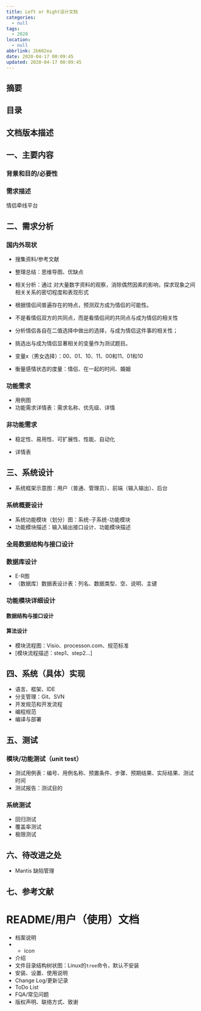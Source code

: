 ```yaml
---
title: Left or Right设计文档
categories:
  - null
tags:
  - 2020
location:
  - null
abbrlink: 2b602ea
date: 2020-04-17 00:09:45
updated: 2020-04-17 00:09:45
---
```


## 摘要

>

<!-- more -->

## 目录

## 文档版本描述

## 一、主要内容

### 背景和目的/必要性

### 需求描述

情侣牵线平台

## 二、需求分析

### 国内外现状

- 搜集资料/参考文献

- 整理总结：思维导图、优缺点

- 相关分析：通过 对大量数字资料的观察，消除偶然因素的影响，探求现象之间相关关系的密切程度和表现形式 

- 根据情侣间普遍存在的特点，预测双方成为情侣的可能性。

-  不是看情侣双方的共同点，而是看情侣间的共同点与成为情侣的相关性

-  分析情侣各自在二值选择中做出的选择，与成为情侣这件事的相关性；

-  挑选出与成为情侣显著相关的变量作为测试题目。

-  变量x（男女选择）：00、01、10、11、00和11、01和10

-  衡量感情状态的度量：情侣、在一起的时间、婚姻

### 功能需求

- 用例图
- 功能需求详情表：需求名称、优先级、详情

### 非功能需求

- 稳定性、易用性、可扩展性、性能、自动化

- 详情表

## 三、系统设计

- 系统框架示意图：用户（普通、管理员）、前端（输入输出）、后台

### 系统概要设计

- 系统功能模块（划分）图：系统-子系统-功能模块
- 功能模块描述：输入输出接口设计、功能模块描述

### 全局数据结构与接口设计

### 数据库设计

- E-R图
- （数据库）数据表设计表：列名、数据类型、空、说明、主键

### 功能模块详细设计

#### 数据结构与接口设计

#### 算法设计

- 模块流程图：Visio、processon.com、规范标准
- [模块流程描述：step1、step2...]

## 四、系统（具体）实现

- 语言、框架、IDE
- 分支管理：Git、SVN
- 开发规范和开发流程
- 编程规范
- 编译与部署

## 五、测试

### 模块/功能测试（unit test）

- 测试用例表：编号、用例名称、预置条件、步骤、预期结果、实际结果、测试时间
- 测试报告：测试目的

### 系统测试

- 回归测试
- 覆盖率测试
- 极限测试

## 六、待改进之处

- Mantis 缺陷管理

## 七、参考文献

# README/用户（使用）文档

- 档案说明
- - icon
- 介绍
- 文件目录结构树状图：Linux的`tree`命令，默认不安装
- 安装、设置、使用说明
- Change Log/更新记录
- ToDo List
- FQA/常见问题
- 版权声明、联络方式、致谢